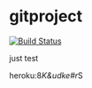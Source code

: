 # gitproject
[![Build Status](https://travis-ci.com/hsumax0216/gitproject.svg?branch=master)](https://travis-ci.com/hsumax0216/gitproject)

just test


heroku:8*K&udke#r*S